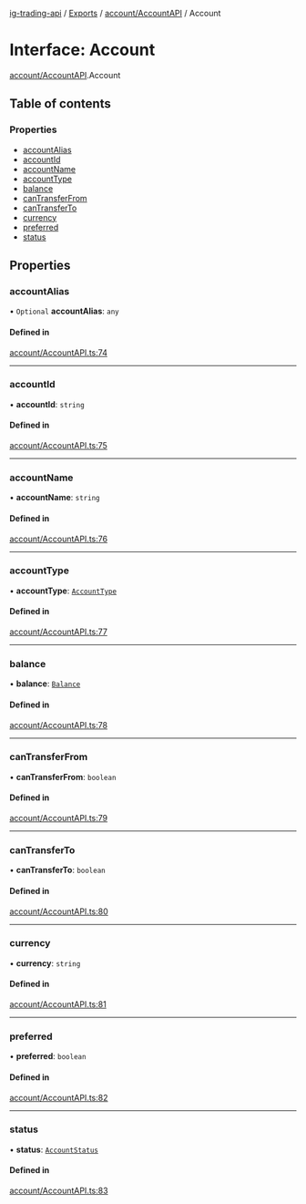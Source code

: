 [ig-trading-api](../README.md) / [Exports](../modules.md) / [account/AccountAPI](../modules/account_AccountAPI.md) / Account

# Interface: Account

[account/AccountAPI](../modules/account_AccountAPI.md).Account

## Table of contents

### Properties

- [accountAlias](account_AccountAPI.Account.md#accountalias)
- [accountId](account_AccountAPI.Account.md#accountid)
- [accountName](account_AccountAPI.Account.md#accountname)
- [accountType](account_AccountAPI.Account.md#accounttype)
- [balance](account_AccountAPI.Account.md#balance)
- [canTransferFrom](account_AccountAPI.Account.md#cantransferfrom)
- [canTransferTo](account_AccountAPI.Account.md#cantransferto)
- [currency](account_AccountAPI.Account.md#currency)
- [preferred](account_AccountAPI.Account.md#preferred)
- [status](account_AccountAPI.Account.md#status)

## Properties

### accountAlias

• `Optional` **accountAlias**: `any`

#### Defined in

[account/AccountAPI.ts:74](https://github.com/bennycode/ig-trading-api/blob/f7fd8d0/src/account/AccountAPI.ts#L74)

---

### accountId

• **accountId**: `string`

#### Defined in

[account/AccountAPI.ts:75](https://github.com/bennycode/ig-trading-api/blob/f7fd8d0/src/account/AccountAPI.ts#L75)

---

### accountName

• **accountName**: `string`

#### Defined in

[account/AccountAPI.ts:76](https://github.com/bennycode/ig-trading-api/blob/f7fd8d0/src/account/AccountAPI.ts#L76)

---

### accountType

• **accountType**: [`AccountType`](../enums/account_AccountAPI.AccountType.md)

#### Defined in

[account/AccountAPI.ts:77](https://github.com/bennycode/ig-trading-api/blob/f7fd8d0/src/account/AccountAPI.ts#L77)

---

### balance

• **balance**: [`Balance`](account_AccountAPI.Balance.md)

#### Defined in

[account/AccountAPI.ts:78](https://github.com/bennycode/ig-trading-api/blob/f7fd8d0/src/account/AccountAPI.ts#L78)

---

### canTransferFrom

• **canTransferFrom**: `boolean`

#### Defined in

[account/AccountAPI.ts:79](https://github.com/bennycode/ig-trading-api/blob/f7fd8d0/src/account/AccountAPI.ts#L79)

---

### canTransferTo

• **canTransferTo**: `boolean`

#### Defined in

[account/AccountAPI.ts:80](https://github.com/bennycode/ig-trading-api/blob/f7fd8d0/src/account/AccountAPI.ts#L80)

---

### currency

• **currency**: `string`

#### Defined in

[account/AccountAPI.ts:81](https://github.com/bennycode/ig-trading-api/blob/f7fd8d0/src/account/AccountAPI.ts#L81)

---

### preferred

• **preferred**: `boolean`

#### Defined in

[account/AccountAPI.ts:82](https://github.com/bennycode/ig-trading-api/blob/f7fd8d0/src/account/AccountAPI.ts#L82)

---

### status

• **status**: [`AccountStatus`](../enums/account_AccountAPI.AccountStatus.md)

#### Defined in

[account/AccountAPI.ts:83](https://github.com/bennycode/ig-trading-api/blob/f7fd8d0/src/account/AccountAPI.ts#L83)
